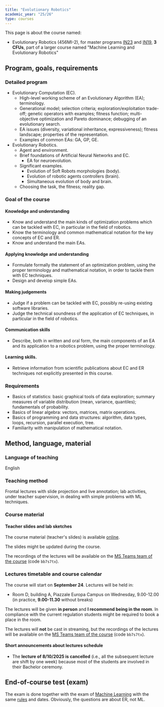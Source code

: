 ```yaml
---
title: "Evolutionary Robotics"
academic_year: "25/26"
type: courses
---
```


This page is about the course named:
- Evolutionary Robotics (456MI-2), for master programs [IN23](https://corsi.units.it/IN23/descrizione-corso) and [IN19](https://corsi.units.it/IN19/descrizione-corso), **3 CFUs**, part of a larger course named "Machine Learning and Evolutionary Robotics"

## Program, goals, requirements

### Detailed program
- Evolutionary Computation (EC).
  - High-level working scheme of an Evolutionary Algorithm (EA); terminology.
  - Generational model; selection criteria; exploration/exploitation trade-off; genetic operators with examples; fitness function; multi-objective optimization and Pareto dominance; debugging of an evolutionary search.
  - EA issues (diversity, variational inheritance, expressiveness); fitness landscape; properties of the representation.
  - Examples of common EAs: GA, GP, GE.
- Evolutionary Robotics.
  - Agent and environment.
  - Brief foundations of Artificial Neural Networks and EC.
    - EA for neuroevolution.
  - Significant examples.
    - Evolution of Soft Robots morphologies (body).
    - Evolution of robotic agents controllers (brain).
    - Simultaneous evolution of body and brain.
  - Choosing the task, the fitness; reality gap.

### Goal of the course

#### Knowledge and understanding
- Know and understand the main kinds of optimization problems which can be tackled with EC, in particular in the field of robotics.
- Know the terminology and common mathematical notation for the key concepts of EC and ER.
- Know and understand the main EAs.

#### Applying knowledge and understanding
- Formulate formally the statement of an optimization problem, using the proper terminology and mathematical notation, in order to tackle them with EC techniques.
- Design and develop simple EAs.

#### Making judgements
- Judge if a problem can be tackled with EC, possibly re-using existing software libraries.
- Judge the technical soundness of the application of EC techniques, in particular in the field of robotics.

#### Communication skills
- Describe, both in written and oral form, the main components of an EA and its application to a robotics problem, using the proper terminology.

#### Learning skills.
- Retrieve information from scientific publications about EC and ER techniques not explicitly presented in this course.

### Requirements
- Basics of statistics: basic graphical tools of data exploration; summary measures of variable distribution (mean, variance, quantiles); fundamentals of probability.
- Basics of linear algebra: vectors, matrices, matrix operations.
- Basics of programming and data structures: algorithm, data types, loops, recursion, parallel execution, tree.
- Familiarity with manipulation of mathematical notation.

## Method, language, material

### Language of teaching
English

### Teaching method
Frontal lectures with slide projection and live annotation; lab activities, under teacher supervision, in dealing with simple problems with ML techniques.

### Course material

#### Teacher slides and lab sketches
The course material (teacher's slides) is available [online](https://medvet.inginf.units.it/slides/er-2526/).

The slides might be updated during the course.

The recordings of the lectures will be available on the [MS Teams team of the course](https://teams.microsoft.com/l/channel/19%3ABT938HF-WV0e7hmrrcTWPVe6T8vuyJvJLYp1ExCMjOU1%40thread.tacv2/General?groupId=19cd013b-7b9f-466e-a2b1-307e8a94a7ef&tenantId=a54b3635-128c-460f-b967-6ded8df82e75) (code `bb7s7tx`).

### Lectures timetable and course calendar
The course will start on **September 24**.
Lectures will be held in:
- Room D, building A, Piazzale Europa Campus on Wednesday, 9.00-12.00 (in practice, **9.00-11.30** without breaks)

The lectures will be given **in person** and **I recommend being in the room**.
In compliance with the current regulation students might be required to book a place in the room.

The lectures will **not** be cast in streaming, but the recordings of the lectures will be available on the [MS Teams team of the course](https://teams.microsoft.com/l/channel/19%3ABT938HF-WV0e7hmrrcTWPVe6T8vuyJvJLYp1ExCMjOU1%40thread.tacv2/General?groupId=19cd013b-7b9f-466e-a2b1-307e8a94a7ef&tenantId=a54b3635-128c-460f-b967-6ded8df82e75) (code `bb7s7tx`).

#### Short announcements about lectures schedule
- The **lecture of 8/10/2025 is cancelled** (i.e., all the subsequent lecture are shift by one week) because most of the students are involved in their Bachelor ceremony.

## End-of-course test (exam)
The exam is done together with the exam of [Machine Learning](../2526-ml/) with the same [rules](../2526-ml/#end-of-course-test-exam) and dates.
Obviously, the questions are about ER, not ML.
